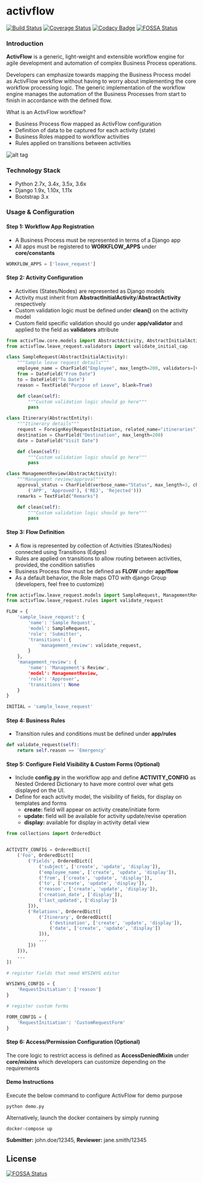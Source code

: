 # activflow
[![Build Status](https://travis-ci.org/faxad/ActivFlow.svg?branch=master)](https://travis-ci.org/faxad/ActivFlow)
[![Coverage Status](https://coveralls.io/repos/github/faxad/ActivFlow/badge.svg?branch=master)](https://coveralls.io/github/faxad/ActivFlow?branch=master)
[![Codacy Badge](https://api.codacy.com/project/badge/grade/f1cb2c6766cb4539ac1c3d4057996047)](https://www.codacy.com/app/fawadhq/ActivFlow)
[![FOSSA Status](https://app.fossa.io/api/projects/git%2Bgithub.com%2Ffaxad%2FActivFlow.svg?type=shield)](https://app.fossa.io/projects/git%2Bgithub.com%2Ffaxad%2FActivFlow?ref=badge_shield)

### Introduction
**ActivFlow** is a generic, light-weight and extensible workflow engine for agile development and automation of complex Business Process operations.

Developers can emphasize towards mapping the Business Process model as ActivFlow workflow without having to worry about implementing the core workflow processing logic. The generic implementation of the workflow engine manages the automation of the Business Processes from start to finish in accordance with the defined flow.

What is an ActivFlow workflow?
- Business Process flow mapped as ActivFlow configuration
- Definition of data to be captured for each activity (state)
- Business Roles mapped to workflow activities
- Rules applied on transitions between activities

![alt tag](https://user-images.githubusercontent.com/6130967/28086399-5625a4e8-6698-11e7-8a00-ccf3180d70be.png)

### Technology Stack
- Python 2.7x, 3.4x, 3.5x, 3.6x
- Django 1.9x, 1.10x, 1.11x
- Bootstrap 3.x

### Usage & Configuration

#### Step 1: Workflow App Registration
- A Business Process must be represented in terms of a Django app
- All apps must be registered to **WORKFLOW_APPS** under **core/constants**
```python
WORKFLOW_APPS = ['leave_request']
```

#### Step 2: Activity Configuration
- Activities (States/Nodes) are represented as Django models
- Activity must inherit from **AbstractInitialActivity**/**AbstractActivity** respectively
- Custom validation logic must be defined under **clean()** on the activity model
- Custom field specific validation should go under **app/validator** and applied to the field as **validators** attribute
```python
from activflow.core.models import AbstractActivity, AbstractInitialActivity, AbstractEntity
from activflow.leave_request.validators import validate_initial_cap

class SampleRequest(AbstractInitialActivity):
    """Sample leave request details"""
    employee_name = CharField("Employee", max_length=200, validators=[validate_initial_cap])
    from = DateField("From Date")
    to = DateField("To Date")
    reason = TextField("Purpose of Leave", blank=True)

    def clean(self):
        """Custom validation logic should go here"""
        pass

class Itinerary(AbstractEntity):
    """Itinerary details"""
    request = ForeignKey(RequestInitiation, related_name="itineraries")
    destination = CharField("Destination", max_length=200)
    date = DateField("Visit Date")

    def clean(self):
        """Custom validation logic should go here"""
        pass

class ManagementReview(AbstractActivity):
    """Management review/approval"""
    approval_status = CharField(verbose_name="Status", max_length=3, choices=(
        ('APP', 'Approved'), ('REJ', 'Rejected')))
    remarks = TextField("Remarks")

    def clean(self):
        """Custom validation logic should go here"""
        pass

```
#### Step 3: Flow Definition
- A flow is represented by collection of Activities (States/Nodes) connected using Transitions (Edges)
- Rules are applied on transitions to allow routing between activities, provided, the condition satisfies
- Business Process flow must be defined as **FLOW** under **app/flow**
- As a default behavior, the Role maps OTO with django Group (developers, feel free to customize)
```python
from activflow.leave_request.models import SampleRequest, ManagementReview
from activflow.leave_request.rules import validate_request

FLOW = {
    'sample_leave_request': {
        'name': 'Sample Request',
        'model': SampleRequest,
        'role': 'Submitter',
        'transitions': {
            'management_review': validate_request,
        }
    },
    'management_review': {
        'name': 'Management's Review',
        'model': ManagementReview,
        'role': 'Approver',
        'transitions': None
    }
}

INITIAL = 'sample_leave_request'
```
#### Step 4: Business Rules
- Transition rules and conditions must be defined under **app/rules**
```python
def validate_request(self):
    return self.reason == 'Emergency'
```

#### Step 5: Configure Field Visibility & Custom Forms (Optional)
- Include **config.py** in the workflow app and define **ACTIVITY_CONFIG** as Nested Ordered Dictionary to have more control over what gets displayed on the UI.
- Define for each activity model, the visibility of fields, for display on templates and forms 
    - **create:** field will appear on activity create/initiate form
    - **update:** field will be available for activity update/revise operation
    - **display:** available for display in activity detail view
```python
from collections import OrderedDict


ACTIVITY_CONFIG = OrderedDict([
    ('Foo', OrderedDict([
        ('Fields', OrderedDict([
            ('subject', ['create', 'update', 'display']),
            ('employee_name', ['create', 'update', 'display']),
            ('from', ['create', 'update', 'display']),
            ('to', ['create', 'update', 'display']),
            ('reason', ['create', 'update', 'display']),
            ('creation_date', ['display']),
            ('last_updated', ['display'])
        ])),
        ('Relations', OrderedDict([
            ('Itinerary', OrderedDict([
                ('destination', ['create', 'update', 'display']),
                ('date', ['create', 'update', 'display'])
            ])),
            ...
        ]))
    ])),
    ...
])

# register fields that need WYSIWYG editor

WYSIWYG_CONFIG = {
    'RequestInitiation': ['reason']
}

# register custom forms

FORM_CONFIG = {
    'RequestInitiation': 'CustomRequestForm'
}
```

#### Step 6: Access/Permission Configuration (Optional)
The core logic to restrict access is defined as **AccessDeniedMixin** under **core/mixins** which developers can customize depending on the requirements

#### Demo Instructions
Execute the below command to configure ActivFlow for demo purpose
```
python demo.py
```
Alternatively, launch the docker containers by simply running
```
docker-compose up
```
**Submitter:** john.doe/12345, **Reviewer:** jane.smith/12345


## License
[![FOSSA Status](https://app.fossa.io/api/projects/git%2Bgithub.com%2Ffaxad%2FActivFlow.svg?type=large)](https://app.fossa.io/projects/git%2Bgithub.com%2Ffaxad%2FActivFlow?ref=badge_large)